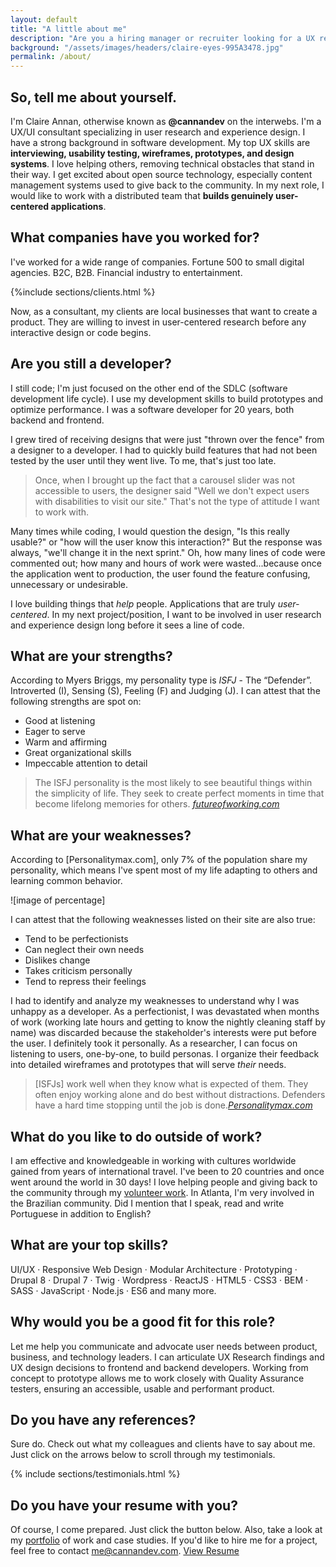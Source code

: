 ```yaml
---
layout: default
title: "A little about me"
description: "Are you a hiring manager or recruiter looking for a UX researcher or experience designer? Look no more. Keep reading to get answers to your common questions."
background: "/assets/images/headers/claire-eyes-995A3478.jpg"
permalink: /about/
---
```


## So, tell me about yourself.
I'm Claire Annan, otherwise known as **@cannandev** on the interwebs. I'm a UX/UI consultant specializing in user research and experience design. I have a strong background in software development. My top UX skills are **interviewing, usability testing, wireframes, prototypes, and design systems**. I love helping others, removing technical obstacles that stand in their way. I get excited about open source technology, especially content management systems used to give back to the community. In my next role, I would like to work with a distributed team that **builds genuinely user-centered applications**.

## What companies have you worked for?
I've worked for a wide range of companies. Fortune 500 to small digital agencies. B2C, B2B. Financial industry to entertainment.

{%include sections/clients.html %}

Now, as a consultant, my clients are local businesses that want to create a product. They are willing to invest in user-centered research before any interactive design or code begins.


## Are you still a developer?
I still code; I'm just focused on the other end of the SDLC (software development life cycle). I use my development skills to build prototypes and optimize performance. I was a software developer for 20 years, both backend and frontend.

I grew tired of receiving designs that were just "thrown over the fence" from a designer to a developer. I had to quickly build features that had not been tested by the user until they went live. To me, that's just too late.

> Once, when I brought up the fact that a carousel slider was not accessible to users, the designer said "Well we don't expect users with disabilities to visit our site." That's not the type of attitude I want to work with.

Many times while coding, I would question the design, "Is this really usable?" or "how will the user know this interaction?" But the response was always, "we'll change it in the next sprint." Oh, how many lines of code were commented out; how many and hours of work were wasted...because once the application went to production, the user found the feature confusing, unnecessary or undesirable.

I love building things that _help_ people. Applications that are truly _user-centered_. In my next project/position, I want to be involved in user research and experience design long before it sees a line of code.

## What are your strengths?
According to Myers Briggs, my personality type is _ISFJ_ - The “Defender”. Introverted (I), Sensing (S), Feeling (F) and Judging (J).
I can attest that the following strengths are spot on:
* Good at listening
* Eager to serve
* Warm and affirming
* Great organizational skills
* Impeccable attention to detail

> The ISFJ personality is the most likely to see beautiful things within the simplicity of life. They seek to create perfect moments in time that become lifelong memories for others. <cite>[futureofworking.com](https://futureofworking.com/12-isfj-personality-strengths-weaknesses-and-traits/)</cite>

## What are your weaknesses?
According to [Personalitymax.com], only 7% of the population share my personality, which means I've spent most of my life adapting to others and learning common behavior.

![image of percentage]

I can attest that the following weaknesses listed on their site are also true:
* Tend to be perfectionists
* Can neglect their own needs
* Dislikes change
* Takes criticism personally
* Tend to repress their feelings

I had to identify and analyze my weaknesses to understand why I was unhappy as a developer. As a perfectionist, I was devastated when months of work (working late hours and getting to know the nightly cleaning staff by name) was discarded because the stakeholder's interests were put before the user. I definitely took it personally. As a researcher, I can focus on listening to users, one-by-one, to build personas. I organize their feedback into detailed wireframes and prototypes that will serve _their_ needs.

> [ISFJs] work well when they know what is expected of them. They often enjoy working alone and do best without distractions. Defenders have a hard time stopping until the job is done.<cite>[Personalitymax.com](https://personalitymax.com/personality-types/isfj-defender/)</cite>

## What do you like to do outside of work?
I am effective and knowledgeable in working with cultures worldwide gained from years of international travel. I've been to 20 countries and once went around the world in 30 days! I love helping people and giving back to the community through my <a href="http://www.jw.org">volunteer work</a>. In Atlanta, I'm very involved in the Brazilian community. Did I mention that I speak, read and write Portuguese in addition to English?

## What are your top skills?
UI/UX &#x00B7; Responsive Web Design &#x00B7; Modular Architecture &#x00B7; Prototyping &#x00B7; Drupal 8 &#x00B7; Drupal 7 &#x00B7; Twig &#x00B7; Wordpress &#x00B7; ReactJS &#x00B7; HTML5 &#x00B7; CSS3 &#x00B7; BEM &#x00B7; SASS &#x00B7; JavaScript &#x00B7;
  Node.js &#x00B7; ES6 and many more.

## Why would you be a good fit for this role?

Let me help you communicate and advocate user needs between product, business, and technology leaders. I can articulate UX Research findings and UX design decisions to frontend and backend developers. Working from concept to prototype allows me to work closely with Quality Assurance testers, ensuring an accessible, usable and performant product.

## Do you have any references?

Sure do. Check out what my colleagues and clients have to say about me. Just click on the arrows below to scroll through my testimonials.

{% include sections/testimonials.html %}

## Do you have your resume with you?

Of course, I come prepared. Just click the button below. Also, take a look at my [portfolio](/portfolio) of work and case studies. If you'd like to hire me for a project, feel free to contact <a href="mailto:me@cannandev.com">me@cannandev.com</a>.
<a class="more btn-style-1" href="https://docs.google.com/document/d/1wV9Nt1xM5l7iU3iCIXMfXFN1E1ZdUXZXTT1Y7-mGAbE/edit?usp=sharing">View Resume</a>
